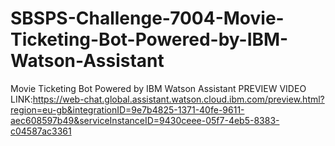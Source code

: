 # SBSPS-Challenge-7004-Movie-Ticketing-Bot-Powered-by-IBM-Watson-Assistant
Movie Ticketing Bot Powered by IBM Watson Assistant
PREVIEW VIDEO LINK:https://web-chat.global.assistant.watson.cloud.ibm.com/preview.html?region=eu-gb&integrationID=9e7b4825-1371-40fe-9611-aec608597b49&serviceInstanceID=9430ceee-05f7-4eb5-8383-c04587ac3361
